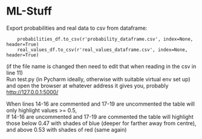 # ML-Stuff  
Export probabilities and real data to csv from dataframe:  
```
    probabilities_df.to_csv(r'probability_dataframe.csv', index=None, header=True)  
    real_values_df.to_csv(r'real_values_dataframe.csv', index=None, header=True)
```
(if the file name is changed then need to edit that when reading in the csv in line 11)  
Run test.py (in Pycharm ideally, otherwise with suitable virtual env set up) and open the browser at  whatever address it gives you, probably http://127.0.0.1:5000/  
  
When lines 14-16 are commented and 17-19 are uncommented the table will only highlight values >= 0.5,  
If 14-16 are uncommented and 17-19 are commented the table will highlight those below 0.47 with shades of blue (deeper for farther away from centre), and above 0.53 with shades of red (same again)
